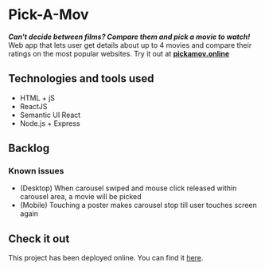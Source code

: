 # Pick-A-Mov
***Can't decide between films? Compare them and pick a movie to watch!***\
Web app that lets user get details about up to 4 movies and compare their ratings on the most popular websites. Try it out at **[pickamov.online](http://pickamov.online/)**

## Technologies and tools used
- HTML + jS
- ReactJS
- Semantic UI React
- Node.js + Express

## Backlog
### Known issues
- (Desktop) When carousel swiped and mouse click released within carousel area, a movie will be picked
- (Mobile) Touching a poster makes carousel stop till user touches screen again

## Check it out
This project has been deployed online. You can find it [here](http://pickamov.online/).